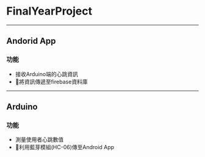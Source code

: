 # FinalYearProject

---
 

## Andorid App
### 功能
- 接收Arduino端的心跳資訊
- 將資訊傳遞至firebase資料庫

 ---

##  Arduino

### 功能
- 測量使用者心跳數值
- 利用藍芽模組(HC-06)傳至Android App


